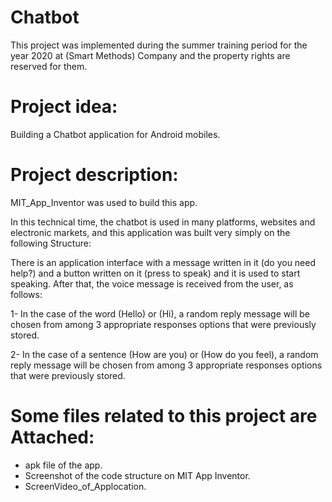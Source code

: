 # Chatbot
This project was implemented during the summer training period for the year 2020 at (Smart Methods) Company and the property rights are reserved for them.

# Project idea:
Building a Chatbot application for Android mobiles.

# Project description:
MIT_App_Inventor was used to build this app.

In this technical time, the chatbot is used in many platforms, websites and electronic markets, and this application was built very simply on the following Structure:

There is an application interface with a message written in it (do you need help?) and a button written on it (press to speak) and it is used to start speaking. After that, the voice message is received from the user, as follows:

1- In the case of the word (Hello) or (Hi), a random reply message will be chosen from among 3 appropriate responses options that were previously stored.

2- In the case of a sentence (How are you) or (How do you feel), a random reply message will be chosen from among 3 appropriate responses options that were previously stored.

# Some files related to this project are Attached:
- apk file of the app.
- Screenshot of the code structure on MIT App Inventor.
- ScreenVideo_of_Applocation.
